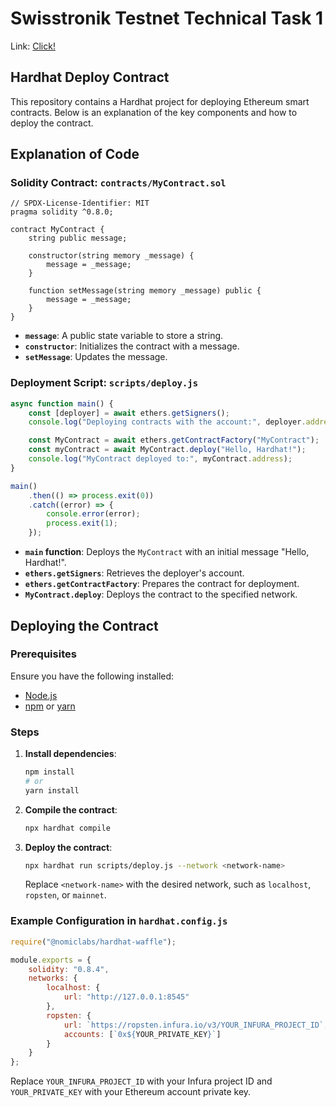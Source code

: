 

# Swisstronik Testnet Technical Task 1

Link: [Click!](https://www.swisstronik.com/testnet2/dashboard)

## Hardhat Deploy Contract

This repository contains a Hardhat project for deploying Ethereum smart contracts. Below is an explanation of the key components and how to deploy the contract.

## Explanation of Code

### Solidity Contract: `contracts/MyContract.sol`

```solidity
// SPDX-License-Identifier: MIT
pragma solidity ^0.8.0;

contract MyContract {
    string public message;

    constructor(string memory _message) {
        message = _message;
    }

    function setMessage(string memory _message) public {
        message = _message;
    }
}
```

- **`message`**: A public state variable to store a string.
- **`constructor`**: Initializes the contract with a message.
- **`setMessage`**: Updates the message.

### Deployment Script: `scripts/deploy.js`

```javascript
async function main() {
    const [deployer] = await ethers.getSigners();
    console.log("Deploying contracts with the account:", deployer.address);

    const MyContract = await ethers.getContractFactory("MyContract");
    const myContract = await MyContract.deploy("Hello, Hardhat!");
    console.log("MyContract deployed to:", myContract.address);
}

main()
    .then(() => process.exit(0))
    .catch((error) => {
        console.error(error);
        process.exit(1);
    });
```

- **`main` function**: Deploys the `MyContract` with an initial message "Hello, Hardhat!".
- **`ethers.getSigners`**: Retrieves the deployer's account.
- **`ethers.getContractFactory`**: Prepares the contract for deployment.
- **`MyContract.deploy`**: Deploys the contract to the specified network.

## Deploying the Contract

### Prerequisites

Ensure you have the following installed:

- [Node.js](https://nodejs.org/)
- [npm](https://www.npmjs.com/) or [yarn](https://yarnpkg.com/)

### Steps

1. **Install dependencies**:
    ```bash
    npm install
    # or
    yarn install
    ```

2. **Compile the contract**:
    ```bash
    npx hardhat compile
    ```

3. **Deploy the contract**:
    ```bash
    npx hardhat run scripts/deploy.js --network <network-name>
    ```
    Replace `<network-name>` with the desired network, such as `localhost`, `ropsten`, or `mainnet`.

### Example Configuration in `hardhat.config.js`

```javascript
require("@nomiclabs/hardhat-waffle");

module.exports = {
    solidity: "0.8.4",
    networks: {
        localhost: {
            url: "http://127.0.0.1:8545"
        },
        ropsten: {
            url: `https://ropsten.infura.io/v3/YOUR_INFURA_PROJECT_ID`,
            accounts: [`0x${YOUR_PRIVATE_KEY}`]
        }
    }
};
```

Replace `YOUR_INFURA_PROJECT_ID` with your Infura project ID and `YOUR_PRIVATE_KEY` with your Ethereum account private key.



